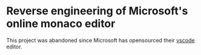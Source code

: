 # Reverse engineering of Microsoft's online monaco editor

This project was abandoned since Microsoft has opensourced their [vscode](https://github.com/Microsoft/vscode) editor.

